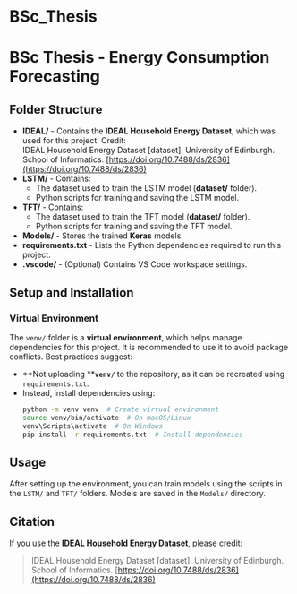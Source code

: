 # BSc_Thesis
# BSc Thesis - Energy Consumption Forecasting

##

## Folder Structure

- **IDEAL/** - Contains the **IDEAL Household Energy Dataset**, which was used for this project. Credit:\
  IDEAL Household Energy Dataset [dataset]. University of Edinburgh. School of Informatics. [https://doi.org/10.7488/ds/2836](https://doi.org/10.7488/ds/2836)
- **LSTM/** - Contains:
  - The dataset used to train the LSTM model (**dataset/** folder).
  - Python scripts for training and saving the LSTM model.
- **TFT/** - Contains:
  - The dataset used to train the TFT model (**dataset/** folder).
  - Python scripts for training and saving the TFT model.
- **Models/** - Stores the trained **Keras** models.
- **requirements.txt** - Lists the Python dependencies required to run this project.
- **.vscode/** - (Optional) Contains VS Code workspace settings.

## Setup and Installation

### Virtual Environment

The `venv/` folder is a **virtual environment**, which helps manage dependencies for this project. It is recommended to use it to avoid package conflicts. Best practices suggest:

- **Not uploading ****`venv/`** to the repository, as it can be recreated using `requirements.txt`.
- Instead, install dependencies using:
  ```bash
  python -m venv venv  # Create virtual environment
  source venv/bin/activate  # On macOS/Linux
  venv\Scripts\activate  # On Windows
  pip install -r requirements.txt  # Install dependencies
  ```


## Usage

After setting up the environment, you can train models using the scripts in the `LSTM/` and `TFT/` folders. Models are saved in the `Models/` directory.

## Citation

If you use the **IDEAL Household Energy Dataset**, please credit:

> IDEAL Household Energy Dataset [dataset]. University of Edinburgh. School of Informatics. [https://doi.org/10.7488/ds/2836](https://doi.org/10.7488/ds/2836)





